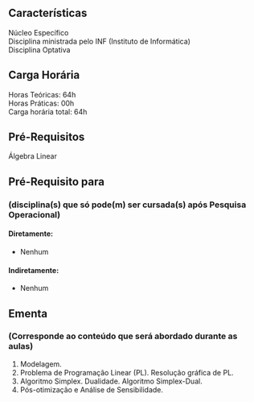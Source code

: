## Características  
Núcleo Específico  
Disciplina ministrada pelo INF (Instituto de Informática)  
Disciplina Optativa  

## Carga Horária  
Horas Teóricas: 64h  
Horas Práticas: 00h  
Carga horária total: 64h  

## Pré-Requisitos  
Álgebra Linear

## Pré-Requisito para  
### (disciplina(s) que só pode(m) ser cursada(s) após Pesquisa Operacional)  
  
#### Diretamente:
* Nenhum

#### Indiretamente:  
* Nenhum

## Ementa  
### (Corresponde ao conteúdo que será abordado durante as aulas)  
1.  Modelagem.
2.  Problema de Programação Linear (PL). Resolução gráfica de PL.
3.  Algoritmo Simplex. Dualidade. Algoritmo Simplex-Dual.
4.  Pós-otimização e Análise de Sensibilidade.
